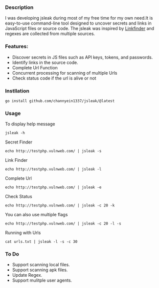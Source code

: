 ### Description

I was developing jsleak during most of my free time for my own need.It is easy-to-use command-line tool designed to uncover secrets and links in JavaScript files or source code. The jsleak was inspired by [Linkfinder](https://github.com/GerbenJavado/LinkFinder) and regexes are collected from multiple sources.  

### Features:

- Discover secrets in JS files such as API keys, tokens, and passwords.
- Identify links in the source code.
- Complete Url Function
- Concurrent processing for scanning of multiple Urls
- Check status code if the url is alive or not

### Instllation
```
go install github.com/channyein1337/jsleak/@latest
```

### Usage
To display help message

```
jsleak -h
```

Secret Finder
```
echo http://testphp.vulnweb.com/ | jsleak -s
```

Link Finder

```
echo http://testphp.vulnweb.com/ | jsleak -l
```
Complete Url
```
echo http://testphp.vulnweb.com/ | jsleak -e
```
Check Status 
```
echo http://testphp.vulnweb.com/ | jsleak -c 20 -k
```
You can also use multiple flags 
```
echo http://testphp.vulnweb.com/ | jsleak -c 20 -l -s 
```

Running with Urls
```
cat urls.txt | jsleak -l -s -c 30
```
### To Do

- Support scanning local files.
- Support scanning apk files.
- Update Regex.
- Support mulitple user agents.
